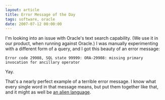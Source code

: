 ```yaml
---
layout: article
title: Error Message of the Day
tags: software, oracle
date: 2007-07-12 00:00:00
---
```


I'm looking into an issue with Oracle's text search capability. (We use it
in our product, when running against Oracle.) I was manually experimenting
with a different form of a query, and I got this beauty of an error
message:

    Error code 29908, SQL state 99999: ORA-29908: missing primary invocation for ancillary operator

Yay.

That's a nearly perfect example of a terrible error message. I know what
every single word in that message means, but put them together like that,
and it might as well be [an alien language][].

[an alien language]: http://www.kli.org/
